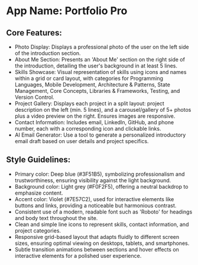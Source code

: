 # **App Name**: Portfolio Pro

## Core Features:

- Photo Display: Displays a professional photo of the user on the left side of the introduction section.
- About Me Section: Presents an 'About Me' section on the right side of the introduction, detailing the user's background in at least 5 lines.
- Skills Showcase: Visual representation of skills using icons and names within a grid or card layout, with categories for Programming Languages, Mobile Development, Architecture & Patterns, State Management, Core Concepts, Libraries & Frameworks, Testing, and Version Control.
- Project Gallery: Displays each project in a split layout: project description on the left (min. 5 lines), and a carousel/gallery of 5+ photos plus a video preview on the right. Ensures images are responsive.
- Contact Information: Includes email, LinkedIn, GitHub, and phone number, each with a corresponding icon and clickable links.
- AI Email Generator: Use a tool to generate a personalized introductory email draft based on user details and project specifics.

## Style Guidelines:

- Primary color: Deep blue (#3F51B5), symbolizing professionalism and trustworthiness, ensuring visibility against the light background.
- Background color: Light grey (#F0F2F5), offering a neutral backdrop to emphasize content.
- Accent color: Violet (#7E57C2), used for interactive elements like buttons and links, providing a noticeable but harmonious contrast.
- Consistent use of a modern, readable font such as 'Roboto' for headings and body text throughout the site.
- Clean and simple line icons to represent skills, contact information, and project categories.
- Responsive grid-based layout that adapts fluidly to different screen sizes, ensuring optimal viewing on desktops, tablets, and smartphones.
- Subtle transition animations between sections and hover effects on interactive elements for a polished user experience.